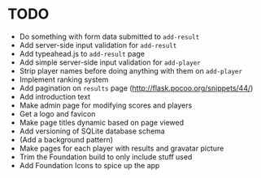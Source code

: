 # TODO

- Do something with form data submitted to `add-result`
- Add server-side input validation for `add-result`
- Add typeahead.js to `add-result` page
- Add simple server-side input validation for `add-player`
- Strip player names before doing anything with them on `add-player`
- Implement ranking system
- Add pagination on `results` page (http://flask.pocoo.org/snippets/44/)
- Add introduction text
- Make admin page for modifying scores and players
- Get a logo and favicon
- Make page titles dynamic based on page viewed
- Add versioning of SQLite database schema
- (Add a background pattern)
- Make pages for each player with results and gravatar picture
- Trim the Foundation build to only include stuff used
- Add Foundation Icons to spice up the app
